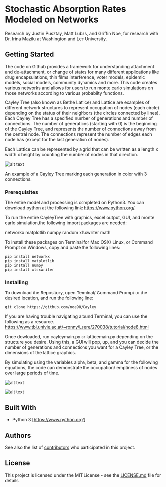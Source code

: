# Stochastic Absorption Rates Modeled on Networks
Research by Justin Pusztay, Matt Lubas, and Griffin Noe, for research with Dr. Irina Mazilu at Washington and Lee University.

## Getting Started

The code on Github provides a framework for understanding attachment and de-attachment, or change of states for many different applications like drug encapsulations, thin films interference, voter models, epidemic models, social models, community dynamics and more. This code creates various networks and allows for users to run monte carlo simulations on those networks according to various probabilty functions. 

Cayley Tree (also known as Bethe Lattice) and Lattice are examples of different network structures to represent occupation of nodes (each circle) depending on the status of their neighbors (the circles connected by lines). 
Each Cayley Tree has a specified number of generations and number of connections. The number of generations (starting with 0) is the beginning of the Cayley Tree, and represents the number of connections away from the central node. The connections represent the number of edges each node has (except for the last generation of nodes).

Each Lattice can be represented by a grid that can be written as a length x width x height by counting the number of nodes in that direction. 

![alt text](https://upload.wikimedia.org/wikipedia/commons/e/e7/Reseau_de_Bethe.svg) 

An example of a Cayley Tree marking each generation in color with 3 connections.

### Prerequisites
The entire model and processing is completed on Python3. 
You can download python at the following link:
https://www.python.org/

To run the entire CayleyTree with graphics, excel output, GUI, and monte carlo simulation,the following import packages are needed:

networkx
matplotlib
numpy
random
xlsxwriter
math

To install these packages on Terminal for  Mac OSX/ Linux, or Command Prompt on Windows, copy and paste the following lines:

```
pip install networkx
pip install matplotlib
pip install numpy
pip install xlsxwriter
```

### Installing

To download the Repository, open Terminal/ Command Prompt to the desired location, and run the following line:

```
git clone https://github.com/noe98/Cayley
```
If you are having trouble navigating around Terminal, you can use the following as a resource. https://www.tbi.univie.ac.at/~ronny/Leere/270038/tutorial/node8.html


Once dowloaded, run cayleymain.py or latticemain.py depending on the structure you desire.
Using this, a GUI will pop, up, and you can decide the number of generations and connections you want for a Cayley Tree, or the dimensions of the lattice graphics. 

By simulating using the variables alpha, beta, and gamma for the following equations, the code can demonstrate the occupation/ emptiness of nodes over large periods of time.

![alt text](https://raw.githubusercontent.com/noe98/Cayley/Photos/nearestneighbors.png)


![alt text](https://raw.githubusercontent.com/noe98/Cayley/Photos/particleattachment.png)


## Built With

* Python 3 [https://www.python.org/]


## Authors

See also the list of [contributors](https://github.com/noe98/Cayley) who participated in this project.

## License

This project is licensed under the MIT License - see the [LICENSE.md](LICENSE.md) file for details


